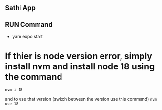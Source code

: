 ## Sathi App

## RUN Command
- yarn expo start

# If thier is node version error, simply install nvm and install node 18 using the command
```nvm i 18```
 
and to use that version (switch between the version use this command)
```nvm use 18```